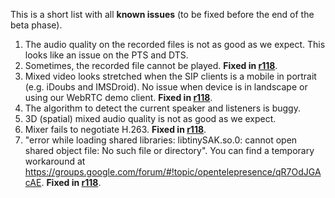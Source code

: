 This is a short list with all **known issues** (to be fixed before the end of the beta phase).
  1. The audio quality on the recorded files is not as good as we expect. This looks like an issue on the PTS and DTS.
  1. Sometimes, the recorded file cannot be played. **Fixed in [r118](https://code.google.com/p/telepresence/source/detail?r=118)**.
  1. Mixed video looks stretched when the SIP clients is a mobile in portrait (e.g. iDoubs and IMSDroid). No issue when device is in landscape or using our WebRTC demo client. **Fixed in [r118](https://code.google.com/p/telepresence/source/detail?r=118)**.
  1. The algorithm to detect the current speaker and listeners is buggy.
  1. 3D (spatial) mixed audio quality is not as good as we expect.
  1. Mixer fails to negotiate H.263. **Fixed in [r118](https://code.google.com/p/telepresence/source/detail?r=118)**.
  1. "error while loading shared libraries: libtinySAK.so.0: cannot open shared object file: No such file or directory". You can find a temporary workaround at https://groups.google.com/forum/#!topic/opentelepresence/qR7OdJGAcAE. **Fixed in [r118](https://code.google.com/p/telepresence/source/detail?r=118)**.